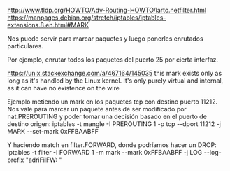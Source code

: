 http://www.tldp.org/HOWTO/Adv-Routing-HOWTO/lartc.netfilter.html
https://manpages.debian.org/stretch/iptables/iptables-extensions.8.en.html#MARK

Nos puede servir para marcar paquetes y luego ponerles enrutados particulares.

Por ejemplo, enrutar todos los paquetes del puerto 25 por cierta interfaz.


https://unix.stackexchange.com/a/467164/145035
this mark exists only as long as it's handled by the Linux kernel. It's only purely virtual and internal, as it can have no existence on the wire


Ejemplo metiendo un mark en los paquetes tcp con destino puerto 11212. Nos vale para marcar un paquete antes de ser modificado por nat.PREROUTING y poder tomar una decisión basado en el puerto de destino origen:
iptables -t mangle -I PREROUTING 1 -p tcp --dport 11212 -j MARK --set-mark 0xFFBAABFF

Y haciendo match en filter.FORWARD, donde podríamos hacer un DROP:
iptables -t filter -I FORWARD 1 -m mark --mark 0xFFBAABFF -j LOG --log-prefix "adriFilFW: "

